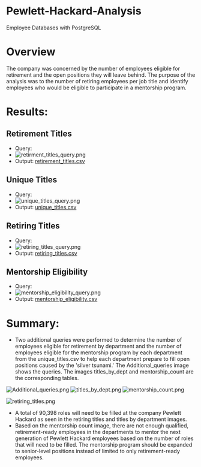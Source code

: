 # Pewlett-Hackard-Analysis
Employee Databases with PostgreSQL

# Overview 
The company was concerned by the number of employees eligible for retirement and the open positions they will leave behind. The purpose of the analysis was to the number of retiring employees per job title and identify employees who would be eligible to participate in a mentorship program.

# Results: 
## Retirement Titles
* Query:
* ![retirment_titles_query.png](https://github.com/RuthLD/Pewlett_Hackard_Analysis/blob/main/Resources/retirement_titles_query.png)
* Output: [retirement_titles.csv](https://github.com/RuthLD/Pewlett_Hackard_Analysis/blob/main/Data/retirement_titles.csv)
## Unique Titles
* Query:
* ![unique_titles_query.png](https://github.com/RuthLD/Pewlett_Hackard_Analysis/blob/main/Resources/unique_titles_query.png)
* Output: [unique_titles.csv](https://github.com/RuthLD/Pewlett_Hackard_Analysis/blob/main/Data/unique_titles.csv)
## Retiring Titles
* Query:
* ![retiring_titles_query.png](https://github.com/RuthLD/Pewlett_Hackard_Analysis/blob/main/Resources/retiring_titles_query.png)
* Output: [retiring_titles.csv](https://github.com/RuthLD/Pewlett_Hackard_Analysis/blob/main/Data/retiring_titles.csv)
## Mentorship Eligibility
* Query:
* ![mentorship_eligibility_query.png](https://github.com/RuthLD/Pewlett_Hackard_Analysis/blob/main/Resources/mentorship_eligibility_query.png)
* Output: [mentorship_eligibility.csv](https://github.com/RuthLD/Pewlett_Hackard_Analysis/blob/main/Data/mentorship_eligibility.csv)

# Summary: 
* Two additional queries were performed to determine the number of employees eligible for retirement by department and the number of employees eligible for the mentorship program by each department from the unique_titles.csv to help each department prepare to fill open positions caused by the 'silver tsunami.' The Additional_queries image shows the queries. The images titles_by_dept and mentorship_count are the corresponding tables.

![Additional_queries.png](https://github.com/RuthLD/Pewlett_Hackard_Analysis/blob/main/Resources/Additional_queries.png)
![titles_by_dept.png](https://github.com/RuthLD/Pewlett_Hackard_Analysis/blob/main/Resources/titles_by_dept.png)
![mentorship_count.png](https://github.com/RuthLD/Pewlett_Hackard_Analysis/blob/main/Resources/mentorship_count.png)

![retiring_titles.png](https://github.com/RuthLD/Pewlett_Hackard_Analysis/blob/main/Resources/retiring_titles.png)
* A total of 90,398 roles will need to be filled at the company Pewlett Hackard as seen in the retiring titles and titles by department images.
* Based on the mentorship count image, there are not enough qualified, retirement-ready employees in the departments to mentor the next generation of Pewlett Hackard employees based on the number of roles that will need to be filled. The mentorship program should be expanded to senior-level positions instead of limited to only retirement-ready employees.

